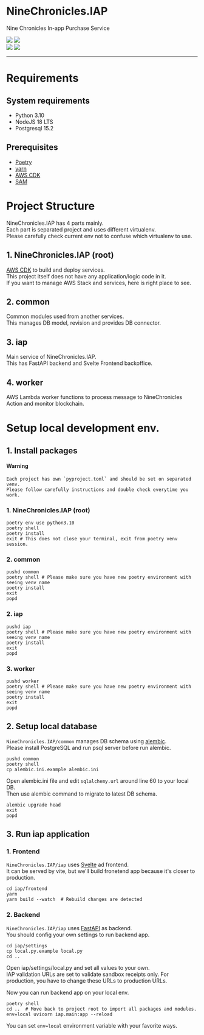# NineChronicles.IAP

Nine Chronicles In-app Purchase Service

<img src="https://img.shields.io/badge/Python-3.10-3776AB?style=for-the-badge&logo=python">
<img src="https://img.shields.io/badge/NodeJS-18.16.0-339933?style=for-the-badge&logo=nodedotjs">
<br>
<img src="https://img.shields.io/badge/AWS-Lambda-FF9900?style=for-the-badge&logo=awslambda">
<img src="https://img.shields.io/badge/Postgresql-15.2-4169E1?style=for-the-badge&logo=Postgresql">

---

# Requirements

## System requirements

- Python 3.10
- NodeJS 18 LTS
- Postgresql 15.2

## Prerequisites

- [Poetry](https://python-poetry.org/)
- [yarn](https://yarnpkg.com/)
- [AWS CDK](https://docs.aws.amazon.com/cdk/v2/guide/cli.html)
- [SAM](https://docs.aws.amazon.com/serverless-application-model/latest/developerguide/what-is-sam.html)

# Project Structure

NineChronicles.IAP has 4 parts mainly.  
Each part is separated project and uses different virtualenv.  
Please carefully check current env not to confuse which virtualenv to use.

## 1. NineChronicles.IAP (root)

[AWS CDK](https://docs.aws.amazon.com/cdk/v2/guide/home.html) to build and deploy services.  
This project itself does not have any application/logic code in it.  
If you want to manage AWS Stack and services, here is right place to see.

## 2. common

Common modules used from another services.  
This manages DB model, revision and provides DB connector.

## 3. iap

Main service of NineChronicles.IAP.  
This has FastAPI backend and Svelte Frontend backoffice.

## 4. worker

AWS Lambda worker functions to process message to NineChronicles Action and monitor blockchain.

# Setup local development env.

## 1. Install packages

#### Warning

```text
Each project has own `pyproject.toml` and should be set on separated venv.
Please follow carefully instructions and double check everytime you work.
```

### 1. NineChronicles.IAP (root)

```shell
poetry env use python3.10
poetry shell
poetry install
exit # This does not close your terminal, exit from poetry venv session.
```

### 2. common

```shell
pushd common
poetry shell # Please make sure you have new poetry environment with seeing venv name
poetry install
exit
popd
```

### 2. iap

```shell
pushd iap
poetry shell # Please make sure you have new poetry environment with seeing venv name
poetry install
exit
popd
```

### 3. worker

```shell
pushd worker
poetry shell # Please make sure you have new poetry environment with seeing venv name
poetry install
exit
popd
```

## 2. Setup local database

`NineChronicles.IAP/common` manages DB schema using [alembic](https://alembic.sqlalchemy.org/en/latest/).  
Please install PostgreSQL and run psql server before run alembic.

```shell
pushd common
poetry shell
cp alembic.ini.example alembic.ini
```

Open alembic.ini file and edit `sqlalchemy.url` around line 60 to your local DB.  
Then use alembic command to migrate to latest DB schema.

```shell
alembic upgrade head
exit
popd
```

## 3. Run iap application

### 1. Frontend

`NineChronicles.IAP/iap` uses [Svelte]() ad frontend.  
It can be served by vite, but we'll build fronetend app because it's closer to production.

```shell
cd iap/frontend
yarn
yarn build --watch  # Rebuild changes are detected
```

### 2. Backend

`NineChronicles.IAP/iap` uses [FastAPI](https://fastapi.tiangolo.com/) as backend.  
You should config your own settings to run backend app.

```shell
cd iap/settings
cp local.py.example local.py
cd ..
```

Open iap/settings/local.py and set all values to your own.  
IAP validation URLs are set to validate sandbox receipts only. For production, you have to change these URLs to
production URLs.

Now you can run backend app on your local env.

```shell
poetry shell
cd ..  # Move back to project root to import all packages and modules.
env=local uvicorn iap.main:app --reload
```

You can set `env=local` environment variable with your favorite ways.
